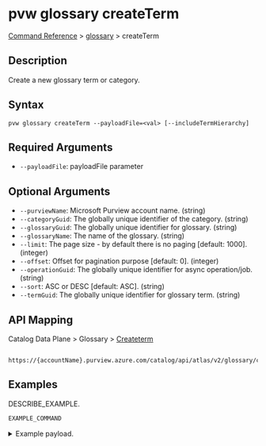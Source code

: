 # pvw glossary createTerm
[Command Reference](../../../README.md#command-reference) > [glossary](./main.md) > createTerm

## Description
Create a new glossary term or category.

## Syntax
```
pvw glossary createTerm --payloadFile=<val> [--includeTermHierarchy]
```

## Required Arguments
- `--payloadFile`: payloadFile parameter

## Optional Arguments
- `--purviewName`: Microsoft Purview account name. (string)
- `--categoryGuid`: The globally unique identifier of the category. (string)
- `--glossaryGuid`: The globally unique identifier for glossary. (string)
- `--glossaryName`: The name of the glossary. (string)
- `--limit`: The page size - by default there is no paging [default: 1000]. (integer)
- `--offset`: Offset for pagination purpose [default: 0]. (integer)
- `--operationGuid`: The globally unique identifier for async operation/job. (string)
- `--sort`: ASC or DESC [default: ASC]. (string)
- `--termGuid`: The globally unique identifier for glossary term. (string)

## API Mapping
Catalog Data Plane > Glossary > [Createterm]()
```
 https://{accountName}.purview.azure.com/catalog/api/atlas/v2/glossary/createTerm
```

## Examples
DESCRIBE_EXAMPLE.
```powershell
EXAMPLE_COMMAND
```
<details><summary>Example payload.</summary>
<p>

```json
PASTE_JSON_HERE
```
</p>
</details>